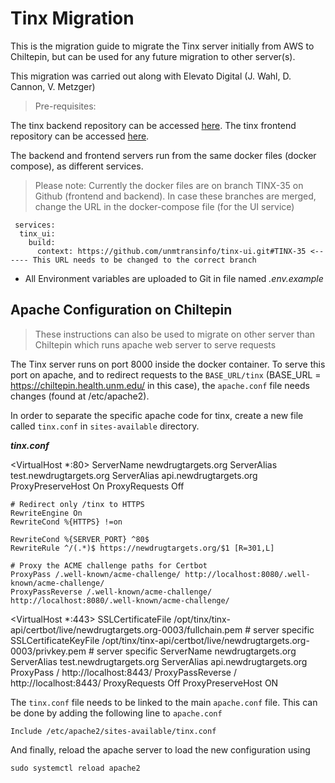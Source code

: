 ﻿# Tinx Migration
This is the migration guide to migrate the Tinx server initially from AWS to Chiltepin, but can be used for any future migration to other server(s).

This migration was carried out along with Elevato Digital (J. Wahl, D. Cannon, V. Metzger)

> Pre-requisites:

The tinx backend repository can be accessed [here](https://github.com/unmtransinfo/tinx-api).
The tinx frontend repository can be accessed [here](https://github.com/unmtransinfo/tinx-ui).

The backend and frontend servers run from the same docker files (docker compose), as different services.

> Please note: Currently the docker files are on branch TINX-35 on Github (frontend and backend). In case these branches are merged, change the URL in the docker-compose file (for the UI service)
>
     services:
      tinx_ui:
        build:
          context: https://github.com/unmtransinfo/tinx-ui.git#TINX-35 <------ This URL needs to be changed to the correct branch

 - All Environment variables are uploaded to Git in file named *.env.example*

## Apache Configuration on Chiltepin

> These instructions can also be used to migrate on other server than Chiltepin which runs apache web server to serve requests

The Tinx server runs on port 8000 inside the docker container. To serve this port on apache, and to redirect requests to the `BASE_URL/tinx` (BASE_URL = https://chiltepin.health.unm.edu/ in this case), the `apache.conf` file needs changes (found at /etc/apache2).

In order to separate the specific apache code for tinx, create a new file called `tinx.conf` in `sites-available` directory.

***tinx.conf***

<VirtualHost *:80>
    ServerName newdrugtargets.org
    ServerAlias test.newdrugtargets.org
    ServerAlias api.newdrugtargets.org
    ProxyPreserveHost On
    ProxyRequests Off

    # Redirect only /tinx to HTTPS
    RewriteEngine On
    RewriteCond %{HTTPS} !=on

    RewriteCond %{SERVER_PORT} ^80$
    RewriteRule ^/(.*)$ https://newdrugtargets.org/$1 [R=301,L]

    # Proxy the ACME challenge paths for Certbot
    ProxyPass /.well-known/acme-challenge/ http://localhost:8080/.well-known/acme-challenge/
    ProxyPassReverse /.well-known/acme-challenge/ http://localhost:8080/.well-known/acme-challenge/
</VirtualHost>

<VirtualHost *:443>
    SSLCertificateFile /opt/tinx/tinx-api/certbot/live/newdrugtargets.org-0003/fullchain.pem # server specific
    SSLCertificateKeyFile /opt/tinx/tinx-api/certbot/live/newdrugtargets.org-0003/privkey.pem # server specific
    ServerName newdrugtargets.org
    ServerAlias test.newdrugtargets.org
    ServerAlias api.newdrugtargets.org
    ProxyPass / http://localhost:8443/
    ProxyPassReverse / http://localhost:8443/
    ProxyRequests Off
    ProxyPreserveHost ON
</VirtualHost>

The `tinx.conf` file needs to be linked to the main `apache.conf` file. This can be done by adding the following line to `apache.conf`

    Include /etc/apache2/sites-available/tinx.conf

And finally, reload the apache server to load the new configuration using

    sudo systemctl reload apache2


